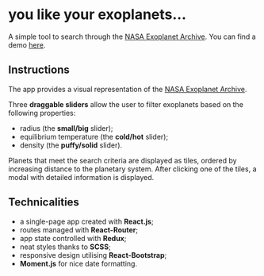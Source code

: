 # you like your exoplanets…

A simple tool to search through the [NASA Exoplanet Archive](https://exoplanetarchive.ipac.caltech.edu/). You can find a demo [here](https://youlikeyourexoplanets.netlify.com/).

## Instructions

The app provides a visual representation of the [NASA Exoplanet Archive](https://exoplanetarchive.ipac.caltech.edu/).

Three **draggable sliders** allow the user to filter exoplanets based on the following properties:
* radius (the **small/big** slider);
* equilibrium temperature (the **cold/hot** slider);
* density (the **puffy/solid** slider).

Planets that meet the search criteria are displayed as tiles, ordered by increasing distance to the planetary system.
After clicking one of the tiles, a modal with detailed information is displayed.

## Technicalities

* a single-page app created with **React.js**;
* routes managed with **React-Router**;
* app state controlled with **Redux**;
* neat styles thanks to **SCSS**;
* responsive design utilising **React-Bootstrap**;
* **Moment.js** for nice date formatting.
